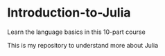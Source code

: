 # Introduction-to-Julia
Learn the language basics in this 10-part course

This is my repository to understand more about Julia
